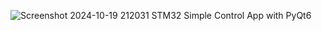 ![Screenshot 2024-10-19 212031](https://github.com/user-attachments/assets/9fc91928-46c2-4601-8cc9-13aa0ecfdb57)
STM32 Simple Control App with PyQt6
